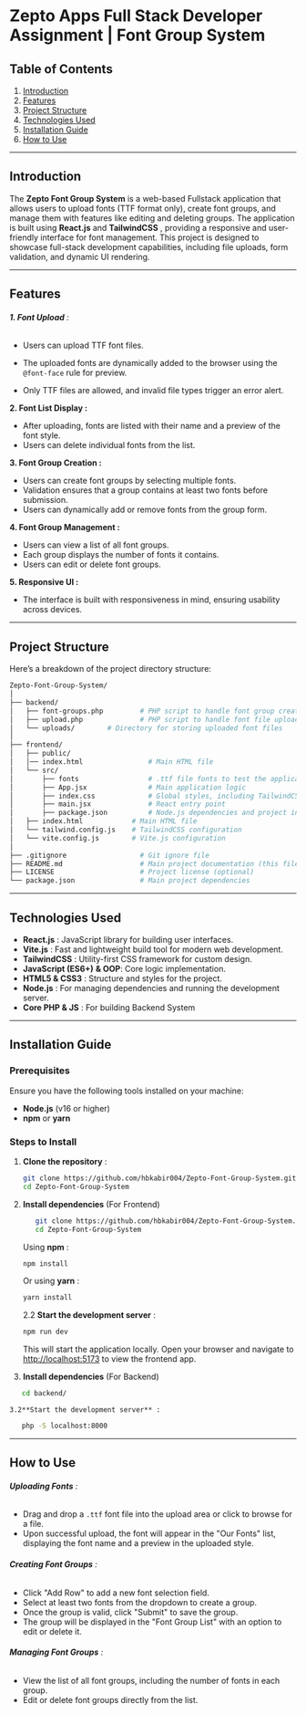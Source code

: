 # Zepto Apps Full Stack Developer Assignment | **Font Group System**

## Table of Contents

1. [Introduction](#introduction)
2. [Features](#features)
3. [Project Structure](#project-structure)
4. [Technologies Used](#technologies-used)
5. [Installation Guide](#installation-guide)
6. [How to Use](#how-to-use)

---

## Introduction

The **Zepto Font Group System** is a web-based Fullstack application that allows users to upload fonts (TTF format only), create font groups, and manage them with features like editing and deleting groups. The application is built using **React.js** and  **TailwindCSS** , providing a responsive and user-friendly interface for font management. This project is designed to showcase full-stack development capabilities, including file uploads, form validation, and dynamic UI rendering.

---

## Features

###### **1. Font Upload** :

* Users can upload TTF font files.
* The uploaded fonts are dynamically added to the browser using the `@font-face` rule for preview.

* Only TTF files are allowed, and invalid file types trigger an error alert.

**2. Font List Display :**

* After uploading, fonts are listed with their name and a preview of the font style.
* Users can delete individual fonts from the list.

**3. Font Group Creation :**

* Users can create font groups by selecting multiple fonts.
* Validation ensures that a group contains at least two fonts before submission.
* Users can dynamically add or remove fonts from the group form.

**4. Font Group Management :**

* Users can view a list of all font groups.
* Each group displays the number of fonts it contains.
* Users can edit or delete font groups.

**5. Responsive UI :**

* The interface is built with responsiveness in mind, ensuring usability across devices.

---

## Project Structure

Here’s a breakdown of the project directory structure:

```sh
Zepto-Font-Group-System/
│
├── backend/
│   ├── font-groups.php         # PHP script to handle font group creation, deletion, and retrieval
│   ├── upload.php              # PHP script to handle font file uploads (TTF files only)
│   └── uploads/   		# Directory for storing uploaded font files
│
├── frontend/
│   ├── public/
│   │── index.html                # Main HTML file
│   └── src/
│   	├── fonts                 # .ttf file fonts to test the application
│   	├── App.jsx               # Main application logic
│   	├── index.css             # Global styles, including TailwindCSS
│   	├── main.jsx          	  # React entry point
│       ├── package.json          # Node.js dependencies and project info
│ 	├── index.html        	  # Main HTML file
│ 	└── tailwind.config.js    # TailwindCSS configuration
│ 	└── vite.config.js    	  # Vite.js configuration
│
├── .gitignore                  # Git ignore file
├── README.md                   # Main project documentation (this file)
├── LICENSE                     # Project license (optional)
└── package.json                # Main project dependencies

```

---

## Technologies Used

* **React.js** : JavaScript library for building user interfaces.
* **Vite.js** : Fast and lightweight build tool for modern web development.
* **TailwindCSS** : Utility-first CSS framework for custom design.
* **JavaScript (ES6+)** **& OOP**: Core logic implementation.
* **HTML5 & CSS3** : Structure and styles for the project.
* **Node.js** : For managing dependencies and running the development server.
* **Core PHP & JS** : For building Backend System

---

## Installation Guide

### Prerequisites

Ensure you have the following tools installed on your machine:

* **Node.js** (v16 or higher)
* **npm** or **yarn**

### Steps to Install

1. **Clone the repository** :

   ```sh
   git clone https://github.com/hbkabir004/Zepto-Font-Group-System.git
   cd Zepto-Font-Group-System
   ```
2. **Install dependencies**  (For Frontend)

   ```sh
      git clone https://github.com/hbkabir004/Zepto-Font-Group-System.git
      cd Zepto-Font-Group-System
   ```

   Using  **npm** :

   ```sh
   npm install
   ```

   Or using  **yarn** :

   ```sh
   yarn install
   ```

   2.2 **Start the development server** :

   ```sh
   npm run dev
   ```

   This will start the application locally. Open your browser and navigate to [http://localhost:5173](http://localhost:5173/) to view the frontend app.
3. **Install dependencies**  (For Backend)

```sh
   cd backend/
```

    3.2**Start the development server** :

```sh
   php -S localhost:8000
```


---

## How to Use

###### **Uploading Fonts** :

* Drag and drop a `.ttf` font file into the upload area or click to browse for a file.
* Upon successful upload, the font will appear in the "Our Fonts" list, displaying the font name and a preview in the uploaded style.

###### **Creating Font Groups** :

* Click "Add Row" to add a new font selection field.
* Select at least two fonts from the dropdown to create a group.
* Once the group is valid, click "Submit" to save the group.
* The group will be displayed in the "Font Group List" with an option to edit or delete it.

###### **Managing Font Groups** :

* View the list of all font groups, including the number of fonts in each group.
* Edit or delete font groups directly from the list.
